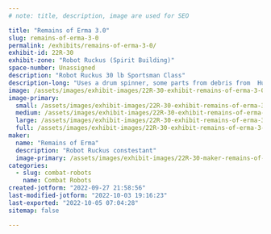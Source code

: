```yaml
---
# note: title, description, image are used for SEO

title: "Remains of Erma 3.0"
slug: remains-of-erma-3-0
permalink: /exhibits/remains-of-erma-3-0/
exhibit-id: 22R-30
exhibit-zone: "Robot Ruckus (Spirit Building)"
space-number: Unassigned
description: "Robot Ruckus 30 lb Sportsman Class"
description-long: "Uses a drum spinner, some parts from debris from  Hurricane Erma 2017"
image: /assets/images/exhibit-images/22R-30-exhibit-remains-of-erma-3-0-img-5402-large.JPG
image-primary: 
  small: /assets/images/exhibit-images/22R-30-exhibit-remains-of-erma-3-0-img-5402-small.JPG
  medium: /assets/images/exhibit-images/22R-30-exhibit-remains-of-erma-3-0-img-5402-medium.JPG
  large: /assets/images/exhibit-images/22R-30-exhibit-remains-of-erma-3-0-img-5402-large.JPG
  full: /assets/images/exhibit-images/22R-30-exhibit-remains-of-erma-3-0-img-5402-full.JPG
maker: 
  name: "Remains of Erma"
  description: "Robot Ruckus constestant"
  image-primary: /assets/images/exhibit-images/22R-30-maker-remains-of-erma-3-0-img-5145-medium.JPG
categories: 
  - slug: combat-robots
    name: Combat Robots
created-jotform: "2022-09-27 21:58:56"
last-modified-jotform: "2022-10-03 19:16:23"
last-exported: "2022-10-05 07:04:28"
sitemap: false

---
```


